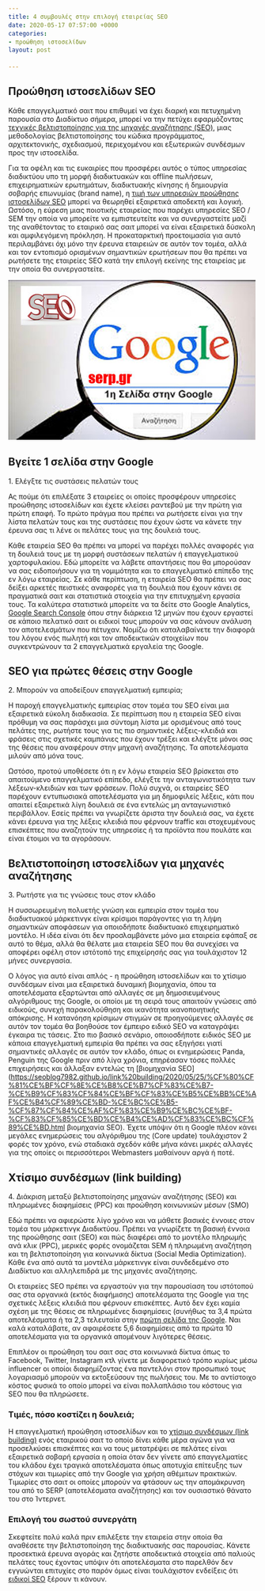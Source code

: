 ```yaml
---
title: 4 συμβουλές στην επιλογή εταιρείας SEO
date: 2020-05-17 07:57:00 +0000
categories:
- προώθηση ιστοσελίδων
layout: post

---
```

## Προώθηση ιστοσελίδων SEO

Κάθε επαγγελματικό σαιτ που επιθυμεί να έχει διαρκή και πετυχημένη παρουσία στο Διαδίκτυο σήμερα, μπορεί να την πετύχει εφαρμόζοντας [τεχνικές  βελτιστοποίησης για της μηχανές αναζήτησης (SEO)](https://seoblog7982.github.io/%CF%80%CF%81%CE%BF%CF%8E%CE%B8%CE%B7%CF%83%CE%B7%20%CE%B9%CF%83%CF%84%CE%BF%CF%83%CE%B5%CE%BB%CE%AF%CE%B4%CF%89%CE%BD/2020/05/05/%CF%85%CF%80%CE%B7%CF%81%CE%B5%CF%83%CE%AF%CE%B5%CF%82-seo-%CF%80%CF%81%CE%BF%CF%8E%CE%B8%CE%B7%CF%83%CE%B7-%CE%B9%CF%83%CF%84%CE%BF%CF%83%CE%B5%CE%BB%CE%AF%CE%B4%CF%89%CE%BD.html "τεχνικές βελτιστοποίησης για της μηχανές αναζήτησης SEO"), μιας μεθοδολογίας βελτιστοποίησης του κώδικα προγράμματος, αρχιτεκτονικής, σχεδιασμού, περιεχομένου και εξωτερικών συνδέσμων προς την ιστοσελίδα.  
  
Για τα οφέλη και τις ευκαιρίες που προσφέρει αυτός ο τύπος υπηρεσίας διαδικτύου υπο τη μορφή διαδικτυακών και offline πωλήσεων, επιχειρηματικών ερωτημάτων, διαδικτυακής κίνησης ή δημιουργία σοβαρής επωνυμίας (brand name), η [τιμή των υπηρεσιών προώθησης ιστοσελίδων SEO](https://www.problogger.gr/proothisi-istoselidon/ "τιμή για υπηρεσίες προώθησης ιστοσελίδων SEO") μπορεί να θεωρηθεί εξαιρετικά αποδεκτή και λογική. Ωστόσο, η εύρεση μιας ποιοτικής εταιρείας που παρέχει υπηρεσίες SEO / SEM την οποία να μπορείτε να εμπιστευτείτε και να συνεργαστείτε μαζί της αναθέτοντας το εταιρικό σας σαιτ μπορεί να είναι εξαιρετικά δύσκολη και αμφιλεγόμενη πρόκληση. Η προκαταρκτική προετοιμασία για αυτό περιλαμβάνει όχι μόνο την έρευνα εταιρειών σε αυτόν τον τομέα, αλλά και τον εντοπισμό ορισμένων σημαντικών ερωτήσεων που θα πρέπει να ρωτήσετε της εταιρείες SEO κατά την επιλογή εκείνης της εταιρείας με την οποία θα συνεργαστείτε.

![προώθηση ιστοσελίδων SEO](/uploads/proothisi-istoselidon-seo.jpg "proothisi istoselidon SEO")

## Βγείτε 1 σελίδα στην Google

1\. Ελέγξτε τις συστάσεις πελατών τους  
  
Ας πούμε ότι επιλέξατε 3 εταιρείες οι οποίες προσφέρουν υπηρεσίες προώθησης ιστοσελίδων και έχετε κλείσει ραντεβού με την πρώτη για πρώτη επαφή. Το πρώτο πράγμα που πρέπει να ρωτήσετε είναι για την λίστα πελατών τους και της συστάσεις που έχουν ώστε να κάνετε την έρευνα σας τι λένε οι πελάτες τους για της δουλειά τους. 

Κάθε εταιρεία SEO θα πρέπει να μπορεί να παρέχει πολλές αναφορές για τη δουλειά τους με τη μορφή συστάσεων πελατών ή επαγγελματικού χαρτοφυλακίου. Εδώ μπορείτε να λάβετε απαντήσεις που θα μπορούσαν να σας ειδοποιήσουν για τη νομιμότητα και το επαγγελματικό επίπεδο της εν λόγω εταιρείας. Σε κάθε περίπτωση, η εταιρεία SEO θα πρέπει να σας δείξει αρκετές πειστικές αναφορές για τη δουλειά που έχουν κάνει σε πραγματικά σαιτ και στατιστικά στοιχεία για την επιτυχημένη εργασία τους. Τα καλύτερα στατιστικά μπορείτε να τα δείτε στο Google Analytics, [Google Search Console](https://search.google.com/search-console/about "google search console") όπου στην διάρκεια 12 μηνών που έχουν εργαστεί σε κάποιο πελατικό σαιτ οι ειδικοί τους μπορούν να σας κάνουν ανάλυση τον αποτελεσμάτων που πέτυχαν. Νομίζω ότι καταλαβαίνετε την διαφορά του λόγου ενός πωλητή και τον αποδεικτικών στοιχείων που συγκεντρώνουν τα 2 επαγγελματικά εργαλεία της Google.

## SEO για πρώτες θέσεις στην Google

  
2\. Μπορούν να αποδείξουν επαγγελματική εμπειρία;  
  
Η παροχή επαγγελματικής εμπειρίας στον τομέα του SEO είναι μια εξαιρετικά εύκολη διαδικασία. Σε περίπτωση που η εταιρεία SEO είναι πρόθυμη να σας παράσχει μια σύντομη λίστα με ορισμένους από τους πελάτες της, ρωτήστε τους για τις πιο σημαντικές λέξεις-κλειδιά και φράσεις στις σχετικές καμπάνιες που έχουν τρέξει και ελέγξτε μόνοι σας της θέσεις που αναφέρουν στην μηχανή αναζήτησης. Τα αποτελέσματα μιλούν από μόνα τους.  
  
Ωστόσο, προτού υποθέσετε ότι η εν λόγω εταιρεία SEO βρίσκεται στο απαιτούμενο επαγγελματικό επίπεδο, ελέγξτε την ανταγωνιστικότητα των λέξεων-κλειδιών και των φράσεων. Πολύ συχνά, οι εταιρείες SEO παρέχουν εντυπωσιακά αποτελέσματα για μη δημοφιλείς λέξεις, κάτι που απαιτεί εξαιρετικά λίγη δουλειά σε ένα εντελώς μη ανταγωνιστικό περιβάλλον. Εσείς πρέπει να γνωρίζετε άριστα την δουλειά σας, να έχετε κάνει έρευνα για της λέξεις κλειδιά που φέρνουν traffic και στοχευμένους επισκέπτες που αναζητούν της υπηρεσίες ή τα προϊόντα που πουλάτε και είναι έτοιμοι να τα αγοράσουν.

## Βελτιστοποίηση ιστοσελίδων για μηχανές αναζήτησης

3\. Ρωτήστε για τις γνώσεις τους στον κλάδο  
  
Η συσσωρευμένη πολυετής γνώση και εμπειρία στον τομέα του διαδικτυακού μάρκετινγκ είναι κρίσιμοι παράγοντες για τη λήψη σημαντικών αποφάσεων για οποιοδήποτε διαδικτυακό επιχειρηματικό μοντέλο. Η ιδέα είναι ότι δεν προσλαμβάνετε μόνο μια εταιρεία εφάπαξ σε αυτό το θέμα, αλλά θα θέλατε μια εταιρεία SEO που θα συνεχίσει να αποφέρει οφέλη στον ιστότοπό της επιχείρησής σας για τουλάχιστον 12 μήνες συνεργασία.  
  
Ο λόγος για αυτό είναι απλός - η προώθηση ιστοσελίδων και το χτίσιμο συνδέσμων είναι μια εξαιρετικά δυναμική βιομηχανία, όπου τα αποτελέσματα εξαρτώνται από αλλαγές σε μη δημοσιευμένους αλγόριθμους της Google, οι οποίοι με τη σειρά τους απαιτούν γνώσεις από ειδικούς, συνεχή παρακολούθηση και ικανότητα ικανοποιητικής απόκρισης. Η κατανόηση κρίσιμων στιγμών σε προηγούμενες αλλαγές σε αυτόν τον τομέα θα βοηθούσε τον έμπειρο ειδικό SEO να καταγράψει έγκαιρα τις τάσεις. Στο πιο βασικό σενάριο, οποιοσδήποτε ειδικός SEO με κάποια επαγγελματική εμπειρία θα πρέπει να σας εξηγήσει γιατί σημαντικές αλλαγές σε αυτόν τον κλάδο, όπως οι ενημερώσεις Panda, Penguin της Google πριν από λίγα χρόνια, επηρέασαν τόσες πολλές επιχειρήσεις και άλλαξαν εντελώς τη [βιομηχανία SEO](https://seoblog7982.github.io/link%20building/2020/05/25/%CF%80%CF%81%CE%BF%CF%8E%CE%B8%CE%B7%CF%83%CE%B7-%CE%B9%CF%83%CF%84%CE%BF%CF%83%CE%B5%CE%BB%CE%AF%CE%B4%CF%89%CE%BD-%CE%BC%CE%B5-%CF%87%CF%84%CE%AF%CF%83%CE%B9%CE%BC%CE%BF-%CF%83%CF%85%CE%BD%CE%B4%CE%AD%CF%83%CE%BC%CF%89%CE%BD.html βιομηχανία SEO). Έχετε υπόψιν ότι η Google πλέον κάνει μεγάλες ενημερώσεις του αλγόριθμου της (Core update) τουλάχιστον 2 φορές τον χρόνο, ενώ σταδιακά σχεδόν κάθε μήνα κάνει μικρές αλλαγές για της οποίες οι περισσότεροι Webmasters μαθαίνουν αργά ή ποτέ. 

## Χτίσιμο συνδέσμων (link building)

4\. Διάκριση μεταξύ βελτιστοποίησης μηχανών αναζήτησης (SEO) και πληρωμένες διαφημίσεις (PPC) και προώθηση κοινωνικών μέσων (SMO)  
  
Εδώ πρέπει να αφιερώστε λίγο χρόνο και να μάθετε βασικές έννοιες στον τομέα του μάρκετινγκ Διαδικτύου. Πρέπει να γνωρίζετε τη βασική έννοια της προώθησης σαιτ (SEO) και πώς διαφέρει από το μοντέλο πληρωμής ανά κλικ (PPC), μερικές φορές ονομάζεται SEM ή πληρωμένη αναζήτηση και τη βελτιστοποίηση για κοινωνικά δίκτυα (Social Media Optimization). Κάθε ένα από αυτά τα μοντέλα μάρκετινγκ είναι συνδεδεμένο στο Διαδίκτυο και αλληλεπιδρά με της μηχανές αναζήτησης.  
  
Οι εταιρείες SEO πρέπει να εργαστούν για την παρουσίαση του ιστότοπού σας στα οργανικά (εκτός διαφήμισης) αποτελέσματα της Google για της σχετικές λέξεις κλειδιά που φέρνουν επισκέπτες. Αυτό δεν έχει καμία σχέση με της θέσεις σε πληρωμένες διαφημίσεις (συνήθως τα 3,4 πρώτα αποτελέσματα ή τα 2,3 τελευταία στην [πρώτη σελίδα της Google](https://en.wikipedia.org/wiki/Search_engine_optimization "google SEO"). Ναι καλά καταλάβατε, αν αφαιρέσετε 5,6 διαφημίσεις από τα πρώτα 10 αποτελέσματα για τα οργανικά απομένουν λιγότερες θέσεις.

Επιπλέον οι προώθηση του σαιτ σας στα κοινωνικά δίκτυα όπως το Facebook, Twitter, Instagram κτλ γίνετε με διαφορετικό τρόπο κυρίως μέσω influencer οι οποίοι διαφημίζοντας ένα παντελόνι στον προσωπικό τους λογαριασμό μπορούν να εκτοξεύσουν της πωλήσεις του. Με το αντίστοιχο κόστος φυσικά το οποίο μπορεί να είναι πολλαπλάσιο του κόστους για SEO που θα πληρώσετε.

### Τιμές, πόσο κοστίζει η δουλειά;

Η επαγγελματική προώθηση ιστοσελίδων και το [χτίσιμο συνδέσμων (link building)](https://blog7.org/seo-uslugi/link-building-plateni-seo-vryzki/ "χτίσιμο συνδέσμων link building") ενός εταιρικού σαιτ το οποίο δίνει κάθε μέρα αγώνα για να προσελκύσει επισκέπτες και να τους μετατρέψει σε πελάτες είναι εξαιρετικά σοβαρή εργασία η οποία όταν δεν γίνετε από επαγγελματίες του κλάδου έχει τραγικά αποτελέσματα όπως αποτυχία επίτευξης των στόχων και τιμωρίες από την Google για χρήση αθέμιτων πρακτικών. Τιμωρίες στο σαιτ οι οποίες μπορούν να φτάσουν ως την απομάκρυνση του από το SERP (αποτελέσματα αναζήτησης) και τον ουσιαστικό θάνατο του στο Ίντερνετ. 

### Επιλογή του σωστού συνεργάτη

Σκεφτείτε πολύ καλά πριν επιλέξετε την εταιρεία στην οποία θα αναθέσετε την βελτιστοποίηση της διαδικτυακής σας παρουσίας. Κάνετε προσεκτικά έρευνα αγοράς και ζητήστε αποδεικτικά στοιχεία από παλιούς πελάτες τους έχοντας υπόψιν ότι αποτελέσματα στο παρελθόν δεν εγγυώνται επιτυχίες στο παρόν όμως είναι τουλάχιστον ενδείξεις ότι [ειδικοί SEO](https://serp.gr/about/ "ειδικοί SEO")  ξέρουν τι κάνουν. 
